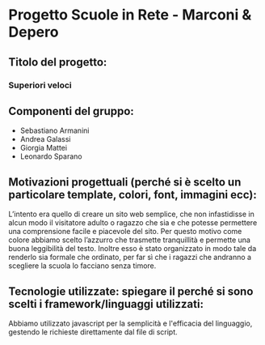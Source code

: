 # Progetto Scuole in Rete - Marconi & Depero

## Titolo del progetto: 
### **Superiori veloci**

## Componenti del gruppo: 
- Sebastiano Armanini
- Andrea Galassi
- Giorgia Mattei
- Leonardo Sparano

## Motivazioni progettuali (perché si è scelto un particolare template, colori, font, immagini ecc):
L’intento era quello di creare un sito web semplice, che non infastidisse in alcun modo il visitatore adulto o ragazzo che sia e che potesse permettere una comprensione facile e piacevole del sito. Per questo motivo come colore abbiamo scelto l’azzurro che trasmette tranquillità e permette una buona leggibilità del testo. Inoltre esso è stato organizzato in modo tale da renderlo sia formale che ordinato, per far sì che i ragazzi che andranno a scegliere la scuola lo facciano senza timore. 

## Tecnologie utilizzate: spiegare il perché si sono scelti i framework/linguaggi utilizzati:
Abbiamo utilizzato javascript per la semplicità e l'efficacia del linguaggio, gestendo le richieste direttamente dal file di script.
